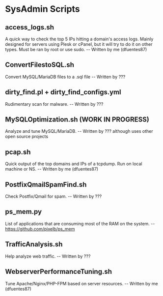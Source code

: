 # SysAdmin Scripts

## access_logs.sh

A quick way to check the top 5 IPs hitting a domain's access logs. Mainly designed for servers using Plesk or cPanel, but it will try to do it on other types. Must be ran by root or use sudo. -- Written by me (dfuentes87)

## ConvertFilestoSQL.sh

 Convert MySQL/MariaDB files to a .sql file -- Written by ???

## dirty_find.pl + dirty_find_configs.yml
Rudimentary scan for malware. -- Written by ???

## MySQLOptimization.sh (WORK IN PROGRESS)

Analyze and tune MySQL/MariaDB.  -- Written by ??? although uses other open source projects

## pcap.sh
Quick output of the top domains and IPs of a tcpdump. Run on local machine or NS. -- Written by me (dfuentes87)

## PostfixQmailSpamFind.sh

Check Postfix/Qmail for spam. -- Written by ???

## ps_mem.py
List of applications that are consuming most of the RAM on the system. -- https://github.com/pixelb/ps_mem

## TrafficAnalysis.sh

Help analyze web traffic. -- Written by ???

## WebserverPerformanceTuning.sh

Tune Apache/Nginx/PHP-FPM based on server resources. -- Written by me (dfuentes87)
